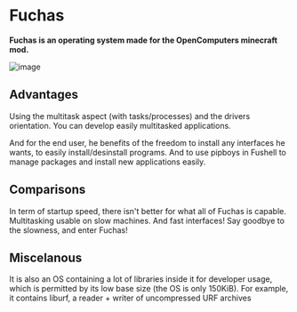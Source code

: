 # Fuchas
**Fuchas is an operating system made for the OpenComputers minecraft mod.**

![image](https://gamexmc.000webhostapp.com/misc/fuchas.png)

## Advantages
Using the multitask aspect (with tasks/processes) and the drivers orientation. You can develop easily multitasked applications.

And for the end user, he benefits of the freedom to install any interfaces he wants, to easily install/desinstall programs. And to use pipboys in Fushell to manage packages and install new applications easily.

## Comparisons
In term of startup speed, there isn't better for what all of Fuchas is capable. Multitasking usable on slow machines. And fast interfaces! Say goodbye to the slowness, and enter Fuchas!

## Miscelanous

It is also an OS containing a lot of libraries inside it for developer usage, which is permitted by its low base size (the OS is only 150KiB). For example, it contains liburf, a reader + writer of uncompressed URF archives
